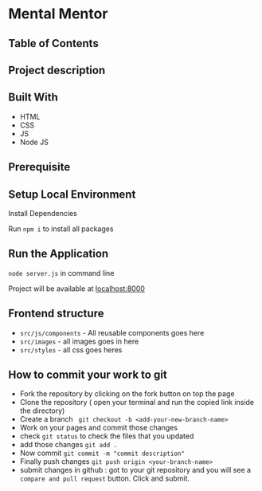 # Mental Mentor

## Table of Contents

## Project description

## Built With
* HTML
* CSS
* JS
* Node JS

## Prerequisite


## Setup Local Environment

Install Dependencies

Run `npm i` to install all packages

## Run the Application

`node server.js` in command line

Project will be available at [localhost:8000](http://localhost:8000/)


## Frontend structure

* `src/js/components` - All reusable components goes here
* `src/images` - all images goes in here
* `src/styles` - all css goes heres

## How to commit your work to git

* Fork the repository by clicking on the fork button on top the page
* Clone the repository ( open your terminal and run the copied link inside the directory)
* Create a branch 
 ` git checkout -b <add-your-new-branch-name>`
 * Work on your pages and commit those changes
  * check `git status` to check the files that you updated
  * add those changes `git add . `
  * Now commit `git commit -m "commit description"`
  * Finally push changes `git push origin <your-branch-name>`
  * submit changes in github : got to your git repository and you will see a `compare and pull request` button. Click and submit.
  

